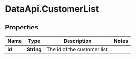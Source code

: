 # DataApi.CustomerList

## Properties
Name | Type | Description | Notes
------------ | ------------- | ------------- | -------------
**id** | **String** | The id of the customer list. | 
